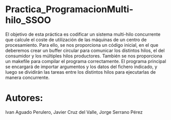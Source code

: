 # Practica_ProgramacionMulti-hilo_SSOO
El objetivo de esta práctica es codificar un sistema multi-hilo concurrente que calcule el coste de utilización de las máquinas de un centro de procesamiento. Para ello, se nos proporciona un código inicial, en el que deberemos crear un buffer circular para comunicar los distintos hilos, el del consumidor y los múltiples hilos productores. También se nos proporciona un makefile para compilar el programa correctamente.
El programa principal se encargará de importar argumentos y los datos del fichero indicado, y luego se dividirán las tareas entre los distintos hilos para ejecutarlas de manera concurrente.

# Autores:
Ivan Aguado Perulero,
Javier Cruz del Valle,
Jorge Serrano Pérez
